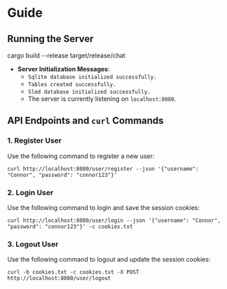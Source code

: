 # Guide

## Running the Server
cargo build --release
target/release/chat
- **Server Initialization Messages**:
  - `Sqlite database initialized successfully.`
  - `Tables created successfully.`
  - `Sled database initialized successfully.`
  - The server is currently listening on `localhost:8080`.

## API Endpoints and `curl` Commands

### 1. Register User

Use the following command to register a new user:

    curl http://localhost:8080/user/register --json '{"username": "Connor", "password": "connor123"}'

### 2. Login User

Use the following command to login and save the session cookies:

    curl http://localhost:8080/user/login --json '{"username": "Connor", "password": "connor123"}' -c cookies.txt

### 3. Logout User

Use the following command to logout and update the session cookies:

    curl -b cookies.txt -c cookies.txt -X POST http://localhost:8080/user/logout
